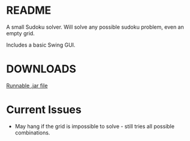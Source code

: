 # README #

A small Sudoku solver. Will solve any possible sudoku problem, even an empty grid.

Includes a basic Swing GUI.


# DOWNLOADS #

[Runnable .jar file](https://bitbucket.org/twhitty/sudoku/downloads/SudokuSolver_ver_2_1.jar)


# Current Issues #

* May hang if the grid is impossible to solve - still tries all possible combinations.